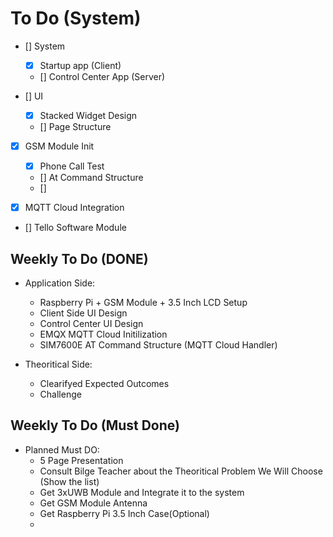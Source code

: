 #  To Do (System)

- [] System
    - [x] Startup app (Client)
    - [] Control Center App (Server)

- [] UI
    - [x] Stacked Widget Design
    - [] Page Structure

- [x] GSM Module Init
    - [x] Phone Call Test
    - [] At Command Structure
    - [] 

- [x] MQTT Cloud Integration

- [] Tello Software Module  


## Weekly To Do (DONE)

- Application Side:
    - Raspberry Pi + GSM Module + 3.5 Inch LCD Setup 
    - Client Side UI Design
    - Control Center UI Design
    - EMQX MQTT Cloud Initilization
    - SIM7600E AT Command Structure (MQTT Cloud Handler)
    
- Theoritical Side:
    - Clearifyed Expected Outcomes
    - Challenge 
    

## Weekly To Do (Must Done)

- Planned Must DO:
    - 5 Page Presentation
    - Consult Bilge Teacher about the Theoritical Problem We Will Choose (Show the list)
    - Get 3xUWB Module and Integrate it to the system
    - Get GSM Module Antenna
    - Get Raspberry Pi 3.5 Inch Case(Optional)
    - 